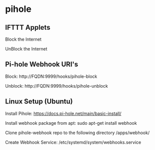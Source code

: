 # pihole


IFTTT Applets
-------------
Block the Internet

UnBlock the Internet


Pi-hole Webhook URI's
----------------
Block:  http://FQDN:9999/hooks/pihole-block

Unblock:  http://FQDN:9999/hooks/pihole-unblock


Linux Setup (Ubuntu)
--------------------
Install Pihole: https://docs.pi-hole.net/main/basic-install/

Install webhook package from apt: sudo apt-get install webhook

Clone pihole-webhook repo to the following directory /apps/webhook/

Create Webhook Service:  /etc/systemd/system/webhooks.service



